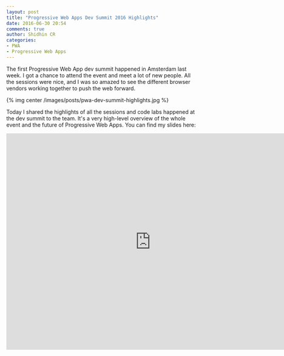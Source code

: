 ```yaml
---
layout: post
title: "Progressive Web Apps Dev Summit 2016 Highlights"
date: 2016-06-30 20:54
comments: true
author: Shidhin CR
categories: 
- PWA
- Progressive Web Apps
---
```


The first Progressive Web App dev summit happened in Amsterdam last week. I got a chance to attend the event and meet a lot of new people. All the sessions were nice, and I was so amazed to see the different browser vendors working together to push the web forward.
<!-- more -->
{% img center /images/posts/pwa-dev-summit-highlights.jpg %}

Today I shared the highlights of all the sessions and code labs happened at the dev summit to the team. It's a very high-level overview of the whole event and the future of Progressive Web Apps. You can find my slides here:

<iframe src="https://docs.google.com/presentation/d/1I8y_grcX78Hpe3MNzTogjHHZtakVYoAtvk9WKaLz9rY/embed?start=false&loop=false&delayms=3000" frameborder="0" width="760" height="569" allowfullscreen="true" mozallowfullscreen="true" webkitallowfullscreen="true"></iframe>